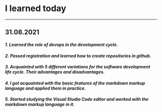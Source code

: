 # __I learned today__
---
## __31.08.2021__

#### ___1. Learned the role of devops in the development cycle.___
#### ___2. Passed registration and learned how to create repositories in github.___
#### ___3. Acquainted with 5 different variations for the software development life cycle. Their advantages and disadvantages.___
#### ___4. I got acquainted with the basic features of the markdown markup language and applied them in practice.___
#### ___5. Started studying the Visual Studio Code editor and worked with the markdown markup language in it.___

